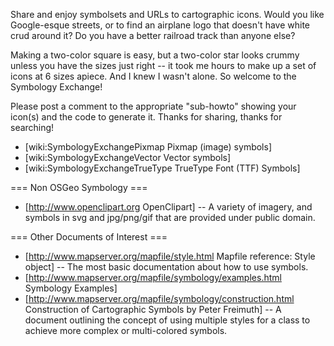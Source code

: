 Share and enjoy symbolsets and URLs to cartographic icons. Would you like Google-esque streets, or to find an airplane logo that doesn't have white crud around it? Do you have a better railroad track than anyone else?                          
                                                                                                                                                                                                                                                   
Making a two-color square is easy, but a two-color star looks crummy unless you have the sizes just right -- it took me hours to make up a set of icons at 6 sizes apiece. And I knew I wasn't alone. So welcome to the Symbology Exchange!        
                                                                                                                                                                                                                                                   
Please post a comment to the appropriate "sub-howto" showing your icon(s) and the code to generate it. Thanks for sharing, thanks for searching!                                                                                                   
                                                                                                                                                                                                                                                   
 * [wiki:SymbologyExchangePixmap Pixmap (image) symbols]                                                                                                                                                                                           
 * [wiki:SymbologyExchangeVector Vector symbols]                                                                                                                                                                                                   
 * [wiki:SymbologyExchangeTrueType TrueType Font (TTF) Symbols]                                                                                                                                                                                    
                                                                                                                                                                                                                                                   
=== Non OSGeo Symbology ===                                                                                                                                                                                                                        
 * [http://www.openclipart.org OpenClipart] -- A variety of imagery, and symbols in svg and jpg/png/gif that are provided under public domain.                                                                                                     
                                                                                                                                                                                                                                                   
=== Other Documents of Interest ===                                                                                                                                                                                                                
                                                                                                                                                                                                                                                   
 * [http://www.mapserver.org/mapfile/style.html Mapfile reference: Style object] -- The most basic documentation about how to use symbols.                                                                                                         
 * [http://www.mapserver.org/mapfile/symbology/examples.html Symbology Examples]                                                                                                                                                                   
 * [http://www.mapserver.org/mapfile/symbology/construction.html Construction of Cartographic Symbols by Peter Freimuth] -- A document outlining the concept of using multiple styles for a class to achieve more complex or multi-colored symbols.

